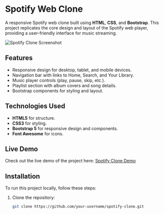 # Spotify Web Clone

A responsive Spotify web clone built using **HTML**, **CSS**, and **Bootstrap**. This project replicates the core design and layout of the Spotify web player, providing a user-friendly interface for music streaming.

![Spotify Clone Screenshot](screenshot.png) <!-- Add a screenshot of your project here -->

## Features
- Responsive design for desktop, tablet, and mobile devices.
- Navigation bar with links to Home, Search, and Your Library.
- Music player controls (play, pause, skip, etc.).
- Playlist section with album covers and song details.
- Bootstrap components for styling and layout.

## Technologies Used
- **HTML5** for structure.
- **CSS3** for styling.
- **Bootstrap 5** for responsive design and components.
- **Font Awesome** for icons.

## Live Demo
Check out the live demo of the project here: [Spotify Clone Demo](https://your-project-link.com) <!-- Replace with your actual project link -->

## Installation
To run this project locally, follow these steps:

1. Clone the repository:
   ```bash
   git clone https://github.com/your-username/spotify-clone.git
